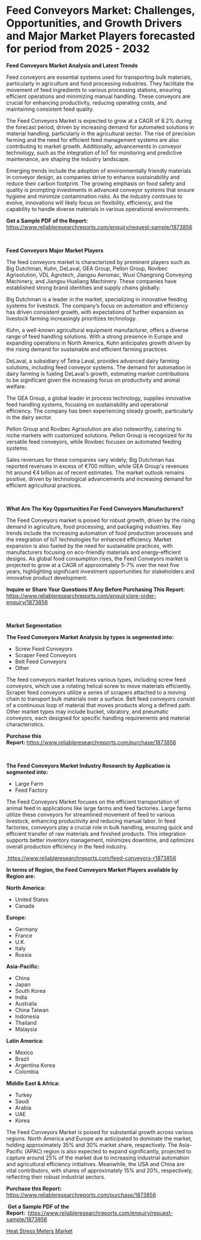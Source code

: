 <p><h1>Feed Conveyors Market: Challenges, Opportunities, and Growth Drivers and Major Market Players forecasted for period from 2025 - 2032</h1></p><p><strong>Feed Conveyors Market Analysis and Latest Trends</strong></p>
<p><p>Feed conveyors are essential systems used for transporting bulk materials, particularly in agriculture and food processing industries. They facilitate the movement of feed ingredients to various processing stations, ensuring efficient operations and minimizing manual handling. These conveyors are crucial for enhancing productivity, reducing operating costs, and maintaining consistent feed quality.</p><p>The Feed Conveyors Market is expected to grow at a CAGR of 8.2% during the forecast period, driven by increasing demand for automated solutions in material handling, particularly in the agricultural sector. The rise of precision farming and the need for efficient feed management systems are also contributing to market growth. Additionally, advancements in conveyor technology, such as the integration of IoT for monitoring and predictive maintenance, are shaping the industry landscape.</p><p>Emerging trends include the adoption of environmentally friendly materials in conveyor design, as companies strive to enhance sustainability and reduce their carbon footprint. The growing emphasis on food safety and quality is prompting investments in advanced conveyor systems that ensure hygiene and minimize contamination risks. As the industry continues to evolve, innovations will likely focus on flexibility, efficiency, and the capability to handle diverse materials in various operational environments.</p></p>
<p><strong>Get a Sample PDF of the Report:&nbsp;</strong> <a href="https://www.reliableresearchreports.com/enquiry/request-sample/1873856?utm_campaign=3275&utm_medium=2&utm_source=Github&utm_content=ia&utm_term=08042025&utm_id=feed-conveyors">https://www.reliableresearchreports.com/enquiry/request-sample/1873856</a></p>
<p>&nbsp;</p>
<p><strong>Feed Conveyors Major Market Players</strong></p>
<p><p>The feed conveyors market is characterized by prominent players such as Big Dutchman, Kuhn, DeLaval, GEA Group, Pellon Group, Rovibec Agrisolution, VDL Agrotech, Jiangsu Aeromac, Wuxi Changrong Conveying Machinery, and Jiangsu Hualiang Machinery. These companies have established strong brand identities and supply chains globally.</p><p>Big Dutchman is a leader in the market, specializing in innovative feeding systems for livestock. The company’s focus on automation and efficiency has driven consistent growth, with expectations of further expansion as livestock farming increasingly prioritizes technology.</p><p>Kuhn, a well-known agricultural equipment manufacturer, offers a diverse range of feed handling solutions. With a strong presence in Europe and expanding operations in North America, Kuhn anticipates growth driven by the rising demand for sustainable and efficient farming practices. </p><p>DeLaval, a subsidiary of Tetra Laval, provides advanced dairy farming solutions, including feed conveyor systems. The demand for automation in dairy farming is fueling DeLaval's growth, estimating market contributions to be significant given the increasing focus on productivity and animal welfare.</p><p>The GEA Group, a global leader in process technology, supplies innovative feed handling systems, focusing on sustainability and operational efficiency. The company has been experiencing steady growth, particularly in the dairy sector.</p><p>Pellon Group and Rovibec Agrisolution are also noteworthy, catering to niche markets with customized solutions. Pellon Group is recognized for its versatile feed conveyors, while Rovibec focuses on automated feeding systems.</p><p>Sales revenues for these companies vary widely; Big Dutchman has reported revenues in excess of €700 million, while GEA Group's revenues hit around €4 billion as of recent estimates. The market outlook remains positive, driven by technological advancements and increasing demand for efficient agricultural practices.</p></p>
<p>&nbsp;</p>
<p><strong>What Are The Key Opportunities For Feed Conveyors Manufacturers?</strong></p>
<p><p>The Feed Conveyors market is poised for robust growth, driven by the rising demand in agriculture, food processing, and packaging industries. Key trends include the increasing automation of food production processes and the integration of IoT technologies for enhanced efficiency. Market expansion is also fueled by the need for sustainable practices, with manufacturers focusing on eco-friendly materials and energy-efficient designs. As global food consumption rises, the Feed Conveyors market is projected to grow at a CAGR of approximately 5-7% over the next five years, highlighting significant investment opportunities for stakeholders and innovative product development.</p></p>
<p><strong>Inquire or Share Your Questions If Any Before Purchasing This Report:</strong> <a href="https://www.reliableresearchreports.com/enquiry/pre-order-enquiry/1873856?utm_campaign=3275&utm_medium=2&utm_source=Github&utm_content=ia&utm_term=08042025&utm_id=feed-conveyors">https://www.reliableresearchreports.com/enquiry/pre-order-enquiry/1873856</a></p>
<p>&nbsp;</p>
<p><strong>Market Segmentation</strong></p>
<p><strong>The Feed Conveyors Market Analysis by types is segmented into:</strong></p>
<p><ul><li>Screw Feed Conveyors</li><li>Scraper Feed Conveyors</li><li>Belt Feed Conveyors</li><li>Other</li></ul></p>
<p><p>The feed conveyors market features various types, including screw feed conveyors, which use a rotating helical screw to move materials efficiently. Scraper feed conveyors utilize a series of scrapers attached to a moving chain to transport bulk materials over a surface. Belt feed conveyors consist of a continuous loop of material that moves products along a defined path. Other market types may include bucket, vibratory, and pneumatic conveyors, each designed for specific handling requirements and material characteristics.</p></p>
<p><strong>Purchase this Report:&nbsp;</strong><a href="https://www.reliableresearchreports.com/purchase/1873856?utm_campaign=3275&utm_medium=2&utm_source=Github&utm_content=ia&utm_term=08042025&utm_id=feed-conveyors">https://www.reliableresearchreports.com/purchase/1873856</a></p>
<p>&nbsp;</p>
<p><strong>The Feed Conveyors Market Industry Research by Application is segmented into:</strong></p>
<p><ul><li>Large Farm</li><li>Feed Factory</li></ul></p>
<p><p>The Feed Conveyors Market focuses on the efficient transportation of animal feed in applications like large farms and feed factories. Large farms utilize these conveyors for streamlined movement of feed to various livestock, enhancing productivity and reducing manual labor. In feed factories, conveyors play a crucial role in bulk handling, ensuring quick and efficient transfer of raw materials and finished products. This integration supports better inventory management, minimizes downtime, and optimizes overall production efficiency in the feed industry.</p></p>
<p><a href="https://www.reliableresearchreports.com/feed-conveyors-r1873856?utm_campaign=3275&utm_medium=2&utm_source=Github&utm_content=ia&utm_term=08042025&utm_id=feed-conveyors">&nbsp;https://www.reliableresearchreports.com/feed-conveyors-r1873856</a></p>
<p><strong>In terms of Region, the Feed Conveyors Market Players available by Region are:</strong></p>
<p>
    <p> <strong> North America: </strong>
        <ul>
            <li>United States</li>
            <li>Canada</li>
        </ul>
        </p> 
    <p> <strong> Europe: </strong>
        <ul>
            <li>Germany</li>
            <li>France</li>
            <li>U.K.</li>
            <li>Italy</li>
            <li>Russia</li>
        </ul>
        </p> 
    <p> <strong> Asia-Pacific: </strong>
        <ul>
            <li>China</li>
            <li>Japan</li>
            <li>South Korea</li>
            <li>India</li>
            <li>Australia</li>
            <li>China Taiwan</li>
            <li>Indonesia</li>
            <li>Thailand</li>
            <li>Malaysia</li>
        </ul>
        </p> 
    <p> <strong> Latin America: </strong>
        <ul>
            <li>Mexico</li>
            <li>Brazil</li>
            <li>Argentina Korea</li>
            <li>Colombia</li>
        </ul>
        </p> 
    <p> <strong> Middle East & Africa: </strong>
        <ul>
            <li>Turkey</li>
            <li>Saudi</li>
            <li>Arabia</li>
            <li>UAE</li>
            <li>Korea</li>
        </ul>
    </p>
    </p>
<p><p>The Feed Conveyors Market is poised for substantial growth across various regions. North America and Europe are anticipated to dominate the market, holding approximately 35% and 30% market share, respectively. The Asia-Pacific (APAC) region is also expected to expand significantly, projected to capture around 25% of the market due to increasing industrial automation and agricultural efficiency initiatives. Meanwhile, the USA and China are vital contributors, with shares of approximately 15% and 20%, respectively, reflecting their robust industrial sectors.</p></p>
<p><strong>Purchase this Report: </strong><a href="https://www.reliableresearchreports.com/purchase/1873856?utm_campaign=3275&utm_medium=2&utm_source=Github&utm_content=ia&utm_term=08042025&utm_id=feed-conveyors">https://www.reliableresearchreports.com/purchase/1873856</a></p>
<p>&nbsp;<strong>Get a Sample PDF of the Report:&nbsp;&nbsp;</strong><a href="https://www.reliableresearchreports.com/enquiry/request-sample/1873856?utm_campaign=3275&utm_medium=2&utm_source=Github&utm_content=ia&utm_term=08042025&utm_id=feed-conveyors">https://www.reliableresearchreports.com/enquiry/request-sample/1873856</a></p>
<p><strong></strong></p>
<p><p><a href="https://github.com/wynonachirei9/Market-Research-Report-List-1/blob/main/heat-stress-meters-market.md?utm_campaign=3275&utm_medium=2&utm_source=Github&utm_content=ia&utm_term=08042025&utm_id=feed-conveyors">Heat Stress Meters Market</a></p></p>